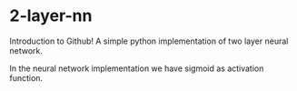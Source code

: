 # 2-layer-nn
Introduction to Github! 
A simple python implementation of two layer neural network.

In the neural network implementation we have sigmoid as activation function.
